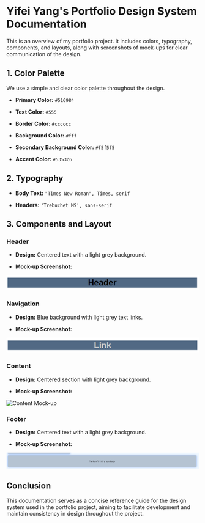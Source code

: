 # Yifei Yang's Portfolio Design System Documentation

This is an overview of my portfolio project. It includes colors, typography, components, and layouts, along with screenshots of mock-ups for clear communication of the design.

## **1. Color Palette**

We use a simple and clear color palette throughout the design.

- **Primary Color:** `#516984`

- **Text Color:** `#555`

- **Border Color:** `#cccccc`

- **Background Color:** `#fff`

- **Secondary Background Color:** `#f5f5f5`

- **Accent Color:** `#5353c6`

## **2. Typography**

- **Body Text:** `"Times New Roman", Times, serif`

- **Headers:** `'Trebuchet MS', sans-serif`

## **3. Components and Layout**

### Header

- **Design:** Centered text with a light grey background.

- **Mock-up Screenshot:**

![Header Mock-up](header.PNG)

### Navigation

- **Design:** Blue background with light grey text links.

- **Mock-up Screenshot:**

![Nav Mock-up](navigation.png)

### Content

- **Design:** Centered section with light grey background.

- **Mock-up Screenshot:**

![Content Mock-up](content.png)

### Footer

- **Design:** Centered text with a light grey background.

- **Mock-up Screenshot:**

![Footer Mock-up](footer.png)

## **Conclusion**

This documentation serves as a concise reference guide for the design system used in the portfolio project, aiming to facilitate development and maintain consistency in design throughout the project.
